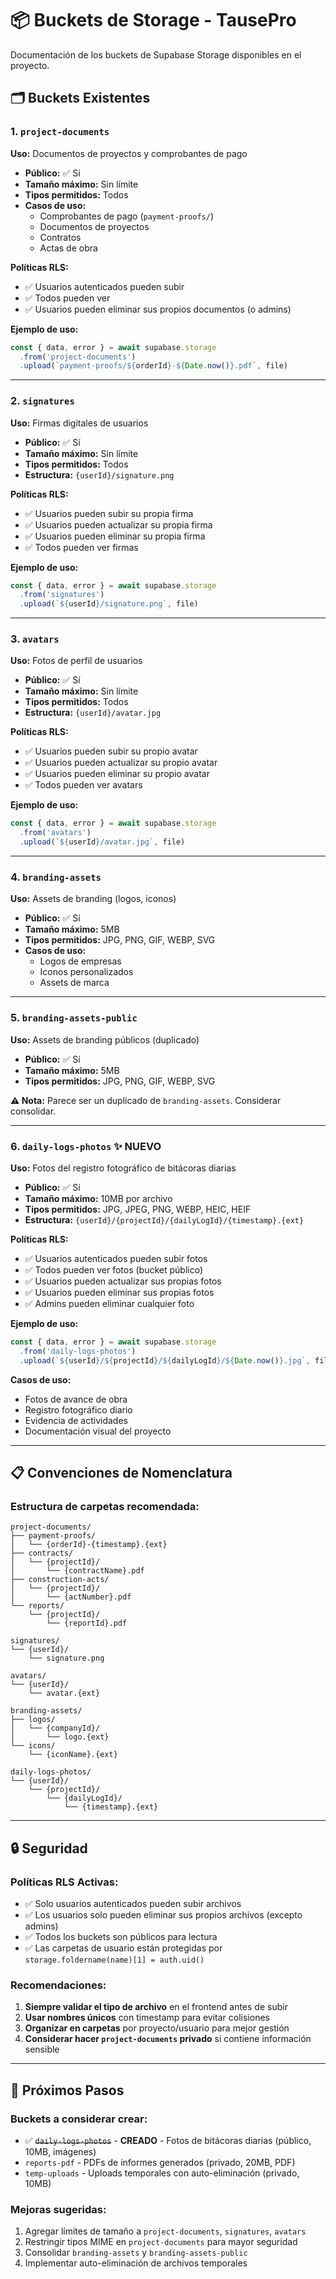 # 📦 Buckets de Storage - TausePro

Documentación de los buckets de Supabase Storage disponibles en el proyecto.

## 🗂️ Buckets Existentes

### 1. `project-documents` 
**Uso:** Documentos de proyectos y comprobantes de pago
- **Público:** ✅ Sí
- **Tamaño máximo:** Sin límite
- **Tipos permitidos:** Todos
- **Casos de uso:**
  - Comprobantes de pago (`payment-proofs/`)
  - Documentos de proyectos
  - Contratos
  - Actas de obra

**Políticas RLS:**
- ✅ Usuarios autenticados pueden subir
- ✅ Todos pueden ver
- ✅ Usuarios pueden eliminar sus propios documentos (o admins)

**Ejemplo de uso:**
```typescript
const { data, error } = await supabase.storage
  .from('project-documents')
  .upload(`payment-proofs/${orderId}-${Date.now()}.pdf`, file)
```

---

### 2. `signatures`
**Uso:** Firmas digitales de usuarios
- **Público:** ✅ Sí
- **Tamaño máximo:** Sin límite
- **Tipos permitidos:** Todos
- **Estructura:** `{userId}/signature.png`

**Políticas RLS:**
- ✅ Usuarios pueden subir su propia firma
- ✅ Usuarios pueden actualizar su propia firma
- ✅ Usuarios pueden eliminar su propia firma
- ✅ Todos pueden ver firmas

**Ejemplo de uso:**
```typescript
const { data, error } = await supabase.storage
  .from('signatures')
  .upload(`${userId}/signature.png`, file)
```

---

### 3. `avatars`
**Uso:** Fotos de perfil de usuarios
- **Público:** ✅ Sí
- **Tamaño máximo:** Sin límite
- **Tipos permitidos:** Todos
- **Estructura:** `{userId}/avatar.jpg`

**Políticas RLS:**
- ✅ Usuarios pueden subir su propio avatar
- ✅ Usuarios pueden actualizar su propio avatar
- ✅ Usuarios pueden eliminar su propio avatar
- ✅ Todos pueden ver avatars

**Ejemplo de uso:**
```typescript
const { data, error } = await supabase.storage
  .from('avatars')
  .upload(`${userId}/avatar.jpg`, file)
```

---

### 4. `branding-assets`
**Uso:** Assets de branding (logos, iconos)
- **Público:** ✅ Sí
- **Tamaño máximo:** 5MB
- **Tipos permitidos:** JPG, PNG, GIF, WEBP, SVG
- **Casos de uso:**
  - Logos de empresas
  - Iconos personalizados
  - Assets de marca

---

### 5. `branding-assets-public`
**Uso:** Assets de branding públicos (duplicado)
- **Público:** ✅ Sí
- **Tamaño máximo:** 5MB
- **Tipos permitidos:** JPG, PNG, GIF, WEBP, SVG

**⚠️ Nota:** Parece ser un duplicado de `branding-assets`. Considerar consolidar.

---

### 6. `daily-logs-photos` ✨ NUEVO
**Uso:** Fotos del registro fotográfico de bitácoras diarias
- **Público:** ✅ Sí
- **Tamaño máximo:** 10MB por archivo
- **Tipos permitidos:** JPG, JPEG, PNG, WEBP, HEIC, HEIF
- **Estructura:** `{userId}/{projectId}/{dailyLogId}/{timestamp}.{ext}`

**Políticas RLS:**
- ✅ Usuarios autenticados pueden subir fotos
- ✅ Todos pueden ver fotos (bucket público)
- ✅ Usuarios pueden actualizar sus propias fotos
- ✅ Usuarios pueden eliminar sus propias fotos
- ✅ Admins pueden eliminar cualquier foto

**Ejemplo de uso:**
```typescript
const { data, error } = await supabase.storage
  .from('daily-logs-photos')
  .upload(`${userId}/${projectId}/${dailyLogId}/${Date.now()}.jpg`, file)
```

**Casos de uso:**
- Fotos de avance de obra
- Registro fotográfico diario
- Evidencia de actividades
- Documentación visual del proyecto

---

## 📋 Convenciones de Nomenclatura

### Estructura de carpetas recomendada:

```
project-documents/
├── payment-proofs/
│   └── {orderId}-{timestamp}.{ext}
├── contracts/
│   └── {projectId}/
│       └── {contractName}.pdf
├── construction-acts/
│   └── {projectId}/
│       └── {actNumber}.pdf
└── reports/
    └── {projectId}/
        └── {reportId}.pdf

signatures/
└── {userId}/
    └── signature.png

avatars/
└── {userId}/
    └── avatar.{ext}

branding-assets/
├── logos/
│   └── {companyId}/
│       └── logo.{ext}
└── icons/
    └── {iconName}.{ext}

daily-logs-photos/
└── {userId}/
    └── {projectId}/
        └── {dailyLogId}/
            └── {timestamp}.{ext}
```

---

## 🔒 Seguridad

### Políticas RLS Activas:
- ✅ Solo usuarios autenticados pueden subir archivos
- ✅ Los usuarios solo pueden eliminar sus propios archivos (excepto admins)
- ✅ Todos los buckets son públicos para lectura
- ✅ Las carpetas de usuario están protegidas por `storage.foldername(name)[1] = auth.uid()`

### Recomendaciones:
1. **Siempre validar el tipo de archivo** en el frontend antes de subir
2. **Usar nombres únicos** con timestamp para evitar colisiones
3. **Organizar en carpetas** por proyecto/usuario para mejor gestión
4. **Considerar hacer `project-documents` privado** si contiene información sensible

---

## 🚀 Próximos Pasos

### Buckets a considerar crear:
- ✅ ~~`daily-logs-photos`~~ - **CREADO** - Fotos de bitácoras diarias (público, 10MB, imágenes)
- `reports-pdf` - PDFs de informes generados (privado, 20MB, PDF)
- `temp-uploads` - Uploads temporales con auto-eliminación (privado, 10MB)

### Mejoras sugeridas:
1. Agregar límites de tamaño a `project-documents`, `signatures`, `avatars`
2. Restringir tipos MIME en `project-documents` para mayor seguridad
3. Consolidar `branding-assets` y `branding-assets-public`
4. Implementar auto-eliminación de archivos temporales
